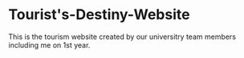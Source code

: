 # Tourist's-Destiny-Website
 This is the tourism website created by our universitry team members including me on 1st year.
